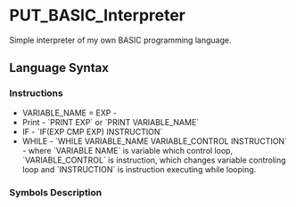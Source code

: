 # PUT_BASIC_Interpreter
Simple interpreter of my own BASIC programming language.

## Language Syntax
### Instructions
<ul>
  <li>VARIABLE_NAME = EXP - </li>
  <li>Print - `PRINT EXP` or `PRINT VARIABLE_NAME`</li>
  <li>IF - `IF(EXP CMP EXP) INSTRUCTION`</li>
  <li>WHILE - `WHILE VARIABLE_NAME VARIABLE_CONTROL INSTRUCTION` - where `VARIABLE NAME` is variable which control loop, `VARIABLE_CONTROL` is instruction, which changes variable controling loop and `INSTRUCTION` is instruction executing while looping.
</ul>

### Symbols Description

